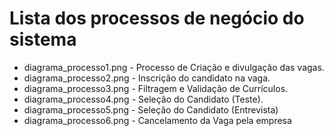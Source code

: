 # Lista dos processos de negócio do sistema

* diagrama_processo1.png - Processo de Criação e divulgação das vagas.
* diagrama_processo2.png  - Inscrição do candidato na vaga.
* diagrama_processo3.png  - Filtragem e Validação de Currículos.
* diagrama_processo4.png  - Seleção do Candidato (Teste).
* diagrama_processo5.png  - Seleção do Candidato (Entrevista)
* diagrama_processo6.png  - Cancelamento da Vaga pela empresa